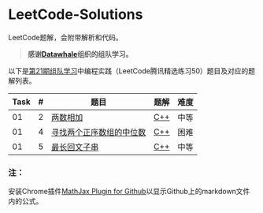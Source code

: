 # LeetCode-Solutions

LeetCode题解，会附带解析和代码。

> **感谢[Datawhale](http://datawhale.club/)组织的组队学习。**

以下是[第21期组队学习](http://datawhale.club/t/topic/1012)中编程实践（LeetCode腾讯精选练习50）题目及对应的题解列表。

| Task | # | 题目 | 题解 | 难度 |
| ---- | - | --- | ---- | ---- |
| 01 | 2 | [两数相加](https://leetcode-cn.com/problems/add-two-numbers/) | [C++](https://github.com/wtyuan96/LeetCode-Solutions/blob/main/2.%20%E4%B8%A4%E6%95%B0%E7%9B%B8%E5%8A%A0.md) | 中等 | |
| 01 | 4 | [寻找两个正序数组的中位数](https://leetcode-cn.com/problems/median-of-two-sorted-arrays/) | [C++](https://github.com/wtyuan96/LeetCode-Solutions/blob/main/4.%20%E5%AF%BB%E6%89%BE%E4%B8%A4%E4%B8%AA%E6%AD%A3%E5%BA%8F%E6%95%B0%E7%BB%84%E7%9A%84%E4%B8%AD%E4%BD%8D%E6%95%B0.md) | 困难 |
| 01 | 5 | [最长回文子串](https://leetcode-cn.com/problems/longest-palindromic-substring/) | [C++](https://github.com/wtyuan96/LeetCode-Solutions/blob/main/5.%20%E6%9C%80%E9%95%BF%E5%9B%9E%E6%96%87%E5%AD%90%E4%B8%B2.md) | 中等



### 注：
安装Chrome插件[MathJax Plugin for Github](https://chrome.google.com/webstore/detail/mathjax-plugin-for-github/ioemnmodlmafdkllaclgeombjnmnbima/related)以显示Github上的markdown文件内的公式。
